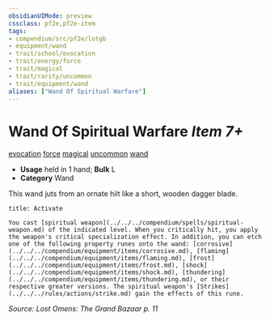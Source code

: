 ```yaml
---
obsidianUIMode: preview
cssclass: pf2e,pf2e-item
tags:
- compendium/src/pf2e/lotgb
- equipment/wand
- trait/school/evocation
- trait/energy/force
- trait/magical
- trait/rarity/uncommon
- trait/equipment/wand
aliases: ["Wand Of Spiritual Warfare"]
---
```

# Wand Of Spiritual Warfare *Item 7+*  
[evocation](evocation.md)  [force](force.md)  [magical](magical.md)  [uncommon](uncommon.md)  [wand](wand.md)  

- **Usage** held in 1 hand; **Bulk** L
- **Category** Wand

This wand juts from an ornate hilt like a short, wooden dagger blade.

```ad-embed-ability
title: Activate

You cast [spiritual weapon](../../../compendium/spells/spiritual-weapon.md) of the indicated level. When you critically hit, you apply the weapon's critical specialization effect. In addition, you can etch one of the following property runes onto the wand: [corrosive](../../../compendium/equipment/items/corrosive.md), [flaming](../../../compendium/equipment/items/flaming.md), [frost](../../../compendium/equipment/items/frost.md), [shock](../../../compendium/equipment/items/shock.md), [thundering](../../../compendium/equipment/items/thundering.md), or their respective greater versions. The spiritual weapon's [Strikes](../../../rules/actions/strike.md) gain the effects of this rune.
```

*Source: Lost Omens: The Grand Bazaar p. 11*
